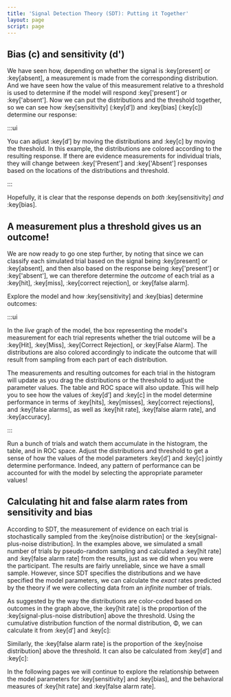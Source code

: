 ```yaml
---
title: 'Signal Detection Theory (SDT): Putting it Together'
layout: page
script: page
---
```


## Bias (<span class="math-var">c</span>) and sensitivity (<span class="math-var">d'</span>)

We have seen how, depending on whether the signal is :key[present] or :key[absent], a measurement is
made from the corresponding distribution. And we have seen how the value of this measurement
relative to a threshold is used to determine if the model will respond :key['present'] or
:key['absent']. Now we can put the distributions and the threshold together, so we can see how
:key[sensitivity] (:key[<span class="math-var">d′</span>]) and :key[bias] (:key[<span
class="math-var">c</span>]) determine our response:

<sdt-example-model>
  <detectable-control run pause reset trials="10" duration="500"></detectable-control>
  <rdk-task count="100" coherence=".5" trials="10" duration="500" wait="500" iti="500"></rdk-task>
  <sdt-model interactive threshold bias distributions sensitivity histogram
    color="response" d="2.5" c="1"></sdt-model>
  <detectable-response feedback="none"></detectable-response>
</sdt-example-model>

:::ui

You can adjust :key[<span class="math-var">d′</span>] by moving the distributions and :key[<span
class="math-var">c</span>] by moving the threshold. In this example, the distributions are colored
according to the resulting response. If there are evidence measurements for individual trials, they
will change between :key['Present'] and :key['Absent'] responses based on the locations of the
distributions and threshold.

:::

Hopefully, it is clear that the response depends on *both* :key[sensitivity] *and* :key[bias].

## A measurement plus a threshold gives us an outcome!

We are now ready to go one step further, by noting that since we can classify each simulated trial
based on the signal being :key[present] or :key[absent], and then also based on the response being
:key['present'] or :key['absent'], we can therefore determine the *outcome* of each trial as a
:key[hit], :key[miss], :key[correct rejection], or :key[false alarm].

Explore the model and how :key[sensitivity] and :key[bias] determine outcomes:

<sdt-example-model>
  <detectable-control run pause reset trials="40" duration="500"></detectable-control>
  <rdk-task count="100" coherence=".5" trials="40" duration="500" wait="500" iti="500"></rdk-task>
  <sdt-model interactive threshold bias distributions sensitivity histogram
    color="outcome" d="1.5" c="0"></sdt-model>
  <detectable-response trial feedback="outcome"></detectable-response>
  <detectable-table numeric summary="stimulusRates accuracy" hits="0" misses="0" false-alarms="0" correct-rejections="0">
    </detectable-table>
  <roc-space hr=".5" far=".5" point="all" iso-d="none" iso-c="none"></roc-space>
</sdt-example-model>

:::ui

In the *live* graph of the model, the box representing the model's measurement for each trial
represents whether the trial outcome will be a :key[Hit], :key[Miss], :key[Correct Rejection], or
:key[False Alarm]. The distributions are also colored accordingly to indicate the outcome that will
result from sampling from each part of each distribution.

The measurements and resulting outcomes for each trial in the histogram will update as you drag the
distributions or the threshold to adjust the parameter values. The table and ROC space will also
update. This will help you to see how the values of :key[<span class="math-var">d′</span>] and
:key[<span class="math-var">c</span>] in the model determine performance in terms of :key[hits],
:key[misses], :key[correct rejections], and :key[false alarms], as well as :key[hit rate],
:key[false alarm rate], and :key[accuracy].

:::

Run a bunch of trials and watch them accumulate in the histogram, the table, and in ROC space.
Adjust the distributions and threshold to get a sense of how the values of the model parameters
:key[<span class="math-var">d′</span>] and :key[<span class="math-var">c</span>] jointly determine
performance. Indeed, any pattern of performance can be accounted for with the model by selecting the
appropriate parameter values!

## Calculating hit and false alarm rates from sensitivity and bias

According to SDT, the measurement of evidence on each trial is stochastically sampled from the
:key[noise distribution] or the :key[signal-plus-noise distribution]. In the examples above, we
simulated a small number of trials by pseudo-random sampling and calculated a :key[hit rate] and
:key[false alarm rate] from the results, just as we did when you were the participant. The results
are fairly unreliable, since we have a small sample. However, since SDT specifies the distributions
and we have specified the model parameters, we can calculate the *exact* rates predicted by the
theory if we were collecting data from an *infinite* number of trials.

As suggested by the way the distributions are color-coded based on outcomes in the graph above, the
:key[hit rate] is the proportion of the :key[signal-plus-noise distribution] above the threshold.
Using the cumulative distribution function of the normal distribution, <span
class="math-greek">Φ</span>, we can calculate it from :key[<span class="math-var">d′</span>] and
:key[<span class="math-var">c</span>]:

<sdt-equation-dc2hr></sdt-equation-dc2hr>

<sdt-equation-dc2hr numeric interactive d="0" c="0"></sdt-equation-dc2hr>

Similarly, the :key[false alarm rate] is the proportion of the :key[noise distribution] above the
threshold. It can also be calculated from :key[<span class="math-var">d′</span>] and :key[<span
class="math-var">c</span>]:

<sdt-equation-dc2far></sdt-equation-dc2far>

<sdt-equation-dc2far numeric interactive d="0" c="0"></sdt-equation-dc2far>

In the following pages we will continue to explore the relationship between the model parameters for
:key[sensitivity] and :key[bias], and the behavioral measures of :key[hit rate] and :key[false alarm
rate].
